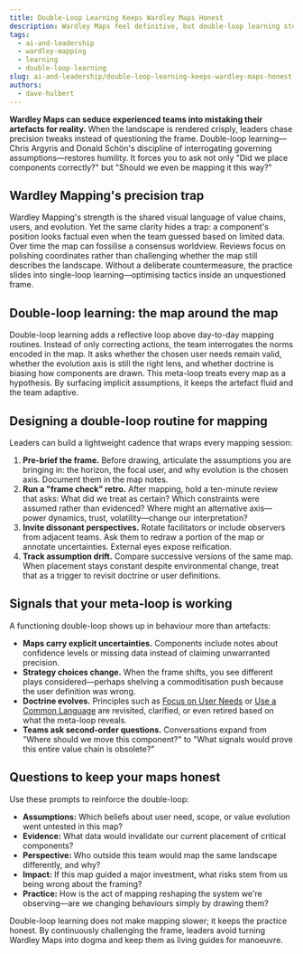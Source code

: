 ```yaml
---
title: Double-Loop Learning Keeps Wardley Maps Honest
description: Wardley Maps feel definitive, but double-loop learning stops them from ossifying into doctrine and keeps teams adaptive.
tags:
  - ai-and-leadership
  - wardley-mapping
  - learning
  - double-loop-learning
slug: ai-and-leadership/double-loop-learning-keeps-wardley-maps-honest
authors:
  - dave-hulbert
---
```


**Wardley Maps can seduce experienced teams into mistaking their artefacts for reality.** When the landscape is rendered crisply, leaders chase precision tweaks instead of questioning the frame. Double-loop learning—Chris Argyris and Donald Schön's discipline of interrogating governing assumptions—restores humility. It forces you to ask not only "Did we place components correctly?" but "Should we even be mapping it this way?"

<!-- truncate -->

## Wardley Mapping's precision trap

Wardley Mapping's strength is the shared visual language of value chains, users, and evolution. Yet the same clarity hides a trap: a component's position looks factual even when the team guessed based on limited data. Over time the map can fossilise a consensus worldview. Reviews focus on polishing coordinates rather than challenging whether the map still describes the landscape. Without a deliberate countermeasure, the practice slides into single-loop learning—optimising tactics inside an unquestioned frame.

## Double-loop learning: the map around the map

Double-loop learning adds a reflective loop above day-to-day mapping routines. Instead of only correcting actions, the team interrogates the norms encoded in the map. It asks whether the chosen user needs remain valid, whether the evolution axis is still the right lens, and whether doctrine is biasing how components are drawn. This meta-loop treats every map as a hypothesis. By surfacing implicit assumptions, it keeps the artefact fluid and the team adaptive.

## Designing a double-loop routine for mapping

Leaders can build a lightweight cadence that wraps every mapping session:

1. **Pre-brief the frame.** Before drawing, articulate the assumptions you are bringing in: the horizon, the focal user, and why evolution is the chosen axis. Document them in the map notes.
2. **Run a "frame check" retro.** After mapping, hold a ten-minute review that asks: What did we treat as certain? Which constraints were assumed rather than evidenced? Where might an alternative axis—power dynamics, trust, volatility—change our interpretation?
3. **Invite dissonant perspectives.** Rotate facilitators or include observers from adjacent teams. Ask them to redraw a portion of the map or annotate uncertainties. External eyes expose reification.
4. **Track assumption drift.** Compare successive versions of the same map. When placement stays constant despite environmental change, treat that as a trigger to revisit doctrine or user definitions.

## Signals that your meta-loop is working

A functioning double-loop shows up in behaviour more than artefacts:

- **Maps carry explicit uncertainties.** Components include notes about confidence levels or missing data instead of claiming unwarranted precision.
- **Strategy choices change.** When the frame shifts, you see different plays considered—perhaps shelving a commoditisation push because the user definition was wrong.
- **Doctrine evolves.** Principles such as [Focus on User Needs](/doctrines/focus-on-user-needs) or [Use a Common Language](/doctrines/use-a-common-language) are revisited, clarified, or even retired based on what the meta-loop reveals.
- **Teams ask second-order questions.** Conversations expand from "Where should we move this component?" to "What signals would prove this entire value chain is obsolete?"

## Questions to keep your maps honest

Use these prompts to reinforce the double-loop:

- **Assumptions:** Which beliefs about user need, scope, or value evolution went untested in this map?
- **Evidence:** What data would invalidate our current placement of critical components?
- **Perspective:** Who outside this team would map the same landscape differently, and why?
- **Impact:** If this map guided a major investment, what risks stem from us being wrong about the framing?
- **Practice:** How is the act of mapping reshaping the system we're observing—are we changing behaviours simply by drawing them?

Double-loop learning does not make mapping slower; it keeps the practice honest. By continuously challenging the frame, leaders avoid turning Wardley Maps into dogma and keep them as living guides for manoeuvre.
